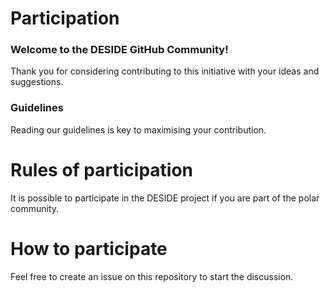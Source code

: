 # Participation

### Welcome to the DESIDE GitHub Community!

Thank you for considering contributing to this initiative with your ideas and suggestions.

### Guidelines

Reading our guidelines is key to maximising your contribution.

# Rules of participation

It is possible to participate in the DESIDE project if you are part of the polar community. 

# How to participate

Feel free to create an issue on this repository to start the discussion.
